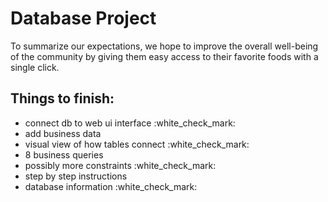 # Database Project

To summarize our expectations, we hope to improve the overall well-being of the community by giving them easy access to their favorite foods with a single click.

<h2> Things to finish: </h2>
<ul> 
 <li>connect db to web ui interface :white_check_mark:</li>
 <li>add business data</li>
 <li>visual view of how tables connect :white_check_mark:</li>
 <li>8 business queries</li>
 <li>possibly more constraints :white_check_mark:</li>
 <li>step by step instructions</li>
 <li>database information :white_check_mark:</li>
</ul>
